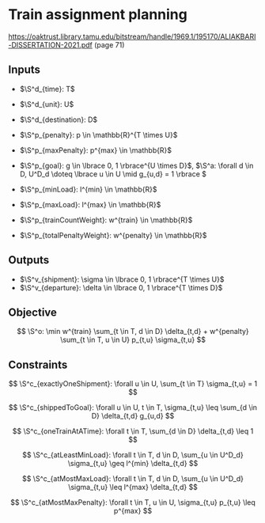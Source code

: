 # Train assignment planning

https://oaktrust.library.tamu.edu/bitstream/handle/1969.1/195170/ALIAKBARI-DISSERTATION-2021.pdf (page 71)

## Inputs

+ $\S^d_{time}: T$
+ $\S^d_{unit}: U$
+ $\S^d_{destination}: D$

+ $\S^p_{penalty}: p \in \mathbb{R}^{T \times U}$
+ $\S^p_{maxPenalty}: p^{max} \in \mathbb{R}$
+ $\S^p_{goal}: g \in \lbrace 0, 1 \rbrace^{U \times D}$, $\S^a: \forall d \in D, U^D_d \doteq \lbrace u \in U \mid g_{u,d} = 1 \rbrace $
+ $\S^p_{minLoad}: l^{min} \in \mathbb{R}$
+ $\S^p_{maxLoad}: l^{max} \in \mathbb{R}$
+ $\S^p_{trainCountWeight}: w^{train} \in \mathbb{R}$
+ $\S^p_{totalPenaltyWeight}: w^{penalty} \in \mathbb{R}$

## Outputs

+ $\S^v_{shipment}: \sigma \in \lbrace 0, 1 \rbrace^{T \times U}$
+ $\S^v_{departure}: \delta \in \lbrace 0, 1 \rbrace^{T \times D}$

## Objective

$$
  \S^o:
  \min
    w^{train} \sum_{t \in T, d \in D} \delta_{t,d} +
    w^{penalty} \sum_{t \in T, u \in U} p_{t,u} \sigma_{t,u}
$$

## Constraints

$$
  \S^c_{exactlyOneShipment}:
  \forall u \in U, \sum_{t \in T} \sigma_{t,u} = 1
$$

$$
  \S^c_{shippedToGoal}:
  \forall u \in U, t \in T, \sigma_{t,u} \leq \sum_{d \in D} \delta_{t,d} g_{u,d}
$$

$$
  \S^c_{oneTrainAtATime}:
  \forall t \in T, \sum_{d \in D} \delta_{t,d} \leq 1
$$

$$
  \S^c_{atLeastMinLoad}:
  \forall t \in T, d \in D, \sum_{u \in U^D_d} \sigma_{t,u} \geq l^{min} \delta_{t,d}
$$

$$
  \S^c_{atMostMaxLoad}:
  \forall t \in T, d \in D, \sum_{u \in U^D_d} \sigma_{t,u} \leq l^{max} \delta_{t,d}
$$

$$
  \S^c_{atMostMaxPenalty}:
  \forall t \in T, u \in U, \sigma_{t,u} p_{t,u} \leq p^{max}
$$
